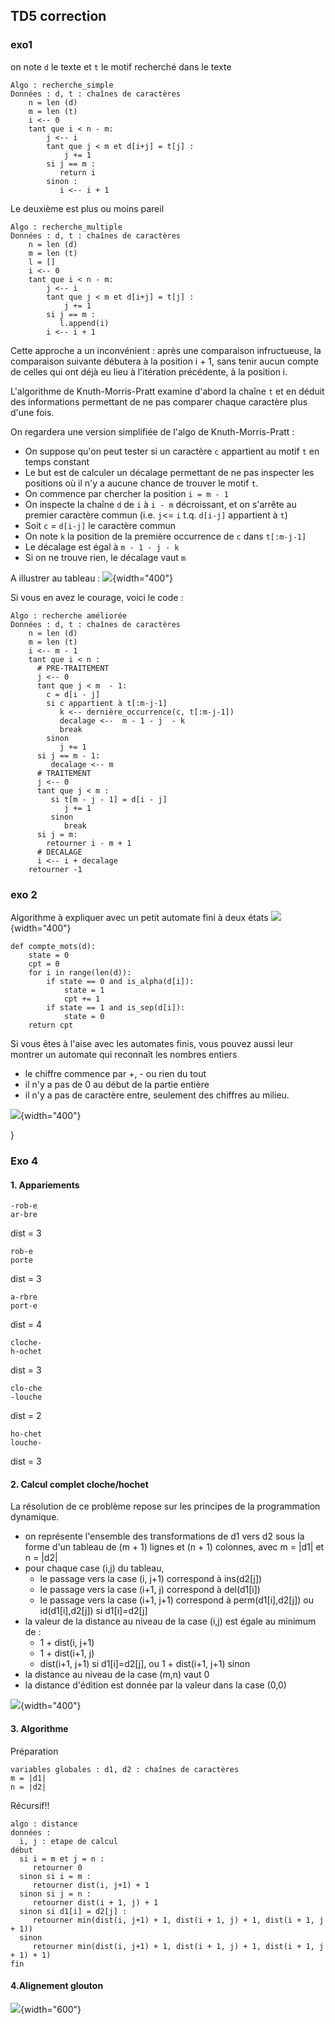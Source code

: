 TD5 correction
--------------

### exo1

on note `d` le texte et `t` le motif recherché dans le texte

    Algo : recherche_simple 
    Données : d, t : chaînes de caractères
        n = len (d)    
        m = len (t)
        i <-- 0
        tant que i < n - m:
            j <-- i
            tant que j < m et d[i+j] = t[j] :
                j += 1
            si j == m :
               return i
            sinon :
               i <-- i + 1

Le deuxième est plus ou moins pareil

    Algo : recherche_multiple
    Données : d, t : chaînes de caractères
        n = len (d)    
        m = len (t)
        l = []
        i <-- 0
        tant que i < n - m:
            j <-- i
            tant que j < m et d[i+j] = t[j] :
                j += 1
            si j == m :
               l.append(i)
            i <-- i + 1   

Cette approche a un inconvénient : après une comparaison infructueuse,
la comparaison suivante débutera à la position i + 1, sans tenir aucun
compte de celles qui ont déjà eu lieu à l\'itération précédente, à la
position i.

L\'algorithme de Knuth-Morris-Pratt examine d\'abord la chaîne `t` et en
déduit des informations permettant de ne pas comparer chaque caractère
plus d\'une fois.

On regardera une version simplifiée de l\'algo de Knuth-Morris-Pratt :

-   On suppose qu\'on peut tester si un caractère `c` appartient au
    motif `t` en temps constant
-   Le but est de calculer un décalage permettant de ne pas inspecter
    les positions où il n\'y a aucune chance de trouver le motif `t`.
-   On commence par chercher la position `i = m - 1`
-   On inspecte la chaîne `d` de `i` à `i - m` décroissant, et on
    s\'arrête au premier caractère commun (i.e. `j`\<= `i` t.q. `d[i-j]`
    appartient à `t`)
-   Soit `c` = `d[i-j]` le caractère commun
-   On note `k` la position de la première occurrence de `c` dans
    `t[:m-j-1]`
-   Le décalage est égal à `m - 1 - j - k`
-   Si on ne trouve rien, le décalage vaut `m`

A illustrer au tableau :
![](/tc_info/corr/reherche-chine.png){width="400"}

Si vous en avez le courage, voici le code :

    Algo : recherche améliorée
    Données : d, t : chaînes de caractères
        n = len (d)    
        m = len (t)
        i <-- m - 1
        tant que i < n :
          # PRE-TRAITEMENT
          j <-- 0
          tant que j < m  - 1:
            c = d[i - j]  
            si c appartient à t[:m-j-1]
               k <-- dernière_occurrence(c, t[:m-j-1])  
               decalage <--  m - 1 - j  - k
               break
            sinon
               j += 1  
          si j == m - 1:
             decalage <-- m
          # TRAITEMENT
          j <-- 0
          tant que j < m :
             si t[m - j - 1] = d[i - j]
                j += 1
             sinon
                break
          si j = m:
            retourner i - m + 1          
          # DECALAGE      
          i <-- i + decalage      
        retourner -1 

### exo 2

Algorithme à expliquer avec un petit automate fini à deux états
![](/tc_info/corr/automate-s5-1.png){width="400"}

``` {.python}
def compte_mots(d):
    state = 0
    cpt = 0
    for i in range(len(d)):
        if state == 0 and is_alpha(d[i]):
            state = 1
            cpt += 1
        if state == 1 and is_sep(d[i]):
            state = 0
    return cpt
```

Si vous êtes à l\'aise avec les automates finis, vous pouvez aussi leur
montrer un automate qui reconnaît les nombres entiers

-   le chiffre commence par +, - ou rien du tout
-   il n'y a pas de 0 au début de la partie entière
-   il n'y a pas de caractère entre, seulement des chiffres au milieu.

![](/tc_info/automate-s5-2-alt.png){width="400"}

}

### Exo 4

#### 1. Appariements

    -rob-e
    ar-bre

dist = 3

    rob-e
    porte

dist = 3

    a-rbre
    port-e

dist = 4

    cloche-
    h-ochet

dist = 3

    clo-che
    -louche

dist = 2

    ho-chet
    louche-

dist = 3

#### 2. Calcul complet cloche/hochet

La résolution de ce problème repose sur les principes de la
programmation dynamique.

-    on représente l'ensemble des transformations de d1 vers d2 sous la
    forme d'un tableau de (m + 1) lignes et (n + 1) colonnes, avec m =
    \|d1\| et n = \|d2\|
-   pour chaque case (i,j) du tableau,
    -   le passage vers la case (i, j+1) correspond à ins(d2\[j\])
    -   le passage vers la case (i+1, j) correspond à del(d1\[i\])
    -   le passage vers la case (i+1, j+1) correspond à
        perm(d1\[i\],d2\[j\]) ou id(d1\[i\],d2\[j\]) si d1\[i\]=d2\[j\]
-   la valeur de la distance au niveau de la case (i,j) est égale au
    minimum de :
    -   1 + dist(i, j+1)
    -   1 + dist(i+1, j)
    -   dist(i+1, j+1) si d1\[i\]=d2\[j\], ou 1 + dist(i+1, j+1) sinon
-   la distance au niveau de la case (m,n) vaut 0
-   la distance d\'édition est donnée par la valeur dans la case (0,0)

![](/tc_info/corr/td3-alignement.png){width="400"}

#### 3. Algorithme

Préparation

    variables globales : d1, d2 : chaînes de caractères
    m = |d1|
    n = |d2|

Récursif!!

    algo : distance
    données : 
      i, j : etape de calcul
    début  
      si i = m et j = n :
         retourner 0
      sinon si i = m :
         retourner dist(i, j+1) + 1
      sinon si j = n :
         retourner dist(i + 1, j) + 1
      sinon si d1[i] = d2[j] :
         retourner min(dist(i, j+1) + 1, dist(i + 1, j) + 1, dist(i + 1, j + 1))
      sinon
         retourner min(dist(i, j+1) + 1, dist(i + 1, j) + 1, dist(i + 1, j + 1) + 1)
    fin

#### 4.Alignement glouton

![](/tc_info/corr/alignement_glouton.png){width="600"}
